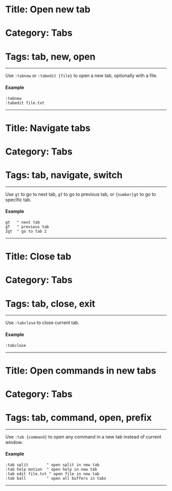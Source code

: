 # Title: Open new tab
# Category: Tabs
# Tags: tab, new, open
---
Use `:tabnew` or `:tabedit {file}` to open a new tab, optionally with a file.

#### Example

```vim
:tabnew
:tabedit file.txt
```
***
# Title: Navigate tabs
# Category: Tabs
# Tags: tab, navigate, switch
---
Use `gt` to go to next tab, `gT` to go to previous tab, or `{number}gt` to go to specific tab.

#### Example

```vim
gt   " next tab
gT   " previous tab
2gt  " go to tab 2
```
***
# Title: Close tab
# Category: Tabs
# Tags: tab, close, exit
---
Use `:tabclose` to close current tab.

#### Example

```vim
:tabclose
```
***
# Title: Open commands in new tabs
# Category: Tabs
# Tags: tab, command, open, prefix
---
Use `:tab {command}` to open any command in a new tab instead of current window.

#### Example

```vim
:tab split        " open split in new tab
:tab help motion  " open help in new tab
:tab edit file.txt " open file in new tab
:tab ball         " open all buffers in tabs
```
***